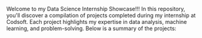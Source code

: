 Welcome to my Data Science Internship Showcase!!!
In this repository, you'll discover a compilation of projects completed during my internship at Codsoft. Each project highlights my expertise in data analysis, machine learning, and problem-solving. Below is a summary of the projects:
